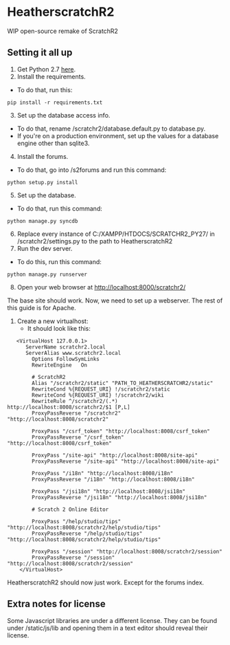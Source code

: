 # HeatherscratchR2
WIP open-source remake of ScratchR2

## Setting it all up
1. Get Python 2.7 [here](https://www.python.org/downloads/release/python-2718/).
2. Install the requirements.
  - To do that, run this:
```
pip install -r requirements.txt
```
3. Set up the database access info.
  - To do that, rename /scratchr2/database.default.py to database.py.
  - If you're on a production environment, set up the values for a database engine other than sqlite3.
4. Install the forums.
  - To do that, go into /s2forums and run this command:
```
python setup.py install
```
5. Set up the database.
  - To do that, run this command:
```
python manage.py syncdb
```
6. Replace every instance of C:/XAMPP/HTDOCS/SCRATCHR2_PY27/ in /scratchr2/settings.py to the path to HeatherscratchR2
7. Run the dev server.
  - To do this, run this command:
```
python manage.py runserver
```
8. Open your web browser at [http://localhost:8000/scratchr2/](http://localhost:8000/scratchr2/)

The base site should work. Now, we need to set up a webserver. The rest of this guide is for Apache.

1. Create a new virtualhost:
   - It should look like this:
```
   <VirtualHost 127.0.0.1>
      ServerName scratchr2.local
      ServerAlias www.scratchr2.local
		Options FollowSymLinks
		RewriteEngine   On
		
		# ScratchR2
		Alias "/scratchr2/static" "PATH_TO_HEATHERSCRATCHR2/static"
		RewriteCond %{REQUEST_URI} !/scratchr2/static
		RewriteCond %{REQUEST_URI} !/scratchr2/wiki
		RewriteRule ^/scratchr2/(.*) http://localhost:8008/scratchr2/$1 [P,L]
		ProxyPassReverse "/scratchr2" "http://localhost:8008/scratchr2"
		
		ProxyPass "/csrf_token" "http://localhost:8008/csrf_token"
		ProxyPassReverse "/csrf_token" "http://localhost:8008/csrf_token"
		
		ProxyPass "/site-api" "http://localhost:8008/site-api"
		ProxyPassReverse "/site-api" "http://localhost:8008/site-api"
		
		ProxyPass "/i18n" "http://localhost:8008/i18n"
		ProxyPassReverse "/i18n" "http://localhost:8008/i18n"
		
		ProxyPass "/jsi18n" "http://localhost:8008/jsi18n"
		ProxyPassReverse "/jsi18n" "http://localhost:8008/jsi18n"
		
		# Scratch 2 Online Editor
		
		ProxyPass "/help/studio/tips" "http://localhost:8008/scratchr2/help/studio/tips"
		ProxyPassReverse "/help/studio/tips" "http://localhost:8008/scratchr2/help/studio/tips"
		
		ProxyPass "/session" "http://localhost:8008/scratchr2/session"
		ProxyPassReverse "/session" "http://localhost:8008/scratchr2/session"
    </VirtualHost>

```
HeatherscratchR2 should now just work. Except for the forums index.

## Extra notes for license
Some Javascript libraries are under a different license. They can be found under /static/js/lib and opening them in a text editor should reveal their license.
